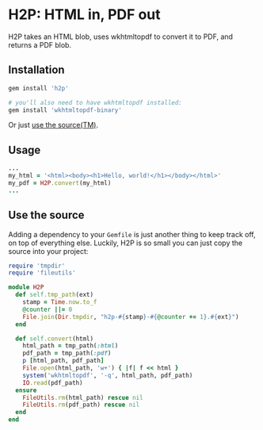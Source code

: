 # H2P: HTML in, PDF out

H2P takes an HTML blob, uses wkhtmltopdf to convert it to PDF, and returns a PDF
blob.

## Installation

```bash
gem install 'h2p'

# you'll also need to have wkhtmltopdf installed:
gem install 'wkhtmltopdf-binary'
```

Or just [use the source(TM)](#use-the-source).

## Usage

```ruby
...
my_html = '<html><body><h1>Hello, world!</h1></body></html>'
my_pdf = H2P.convert(my_html)
...
```

## Use the source

Adding a dependency to your `Gemfile` is just another thing to keep track off,
on top of everything else. Luckily, H2P is so small you can just copy the
source into your project:

```ruby
require 'tmpdir'
require 'fileutils'

module H2P
  def self.tmp_path(ext)
    stamp = Time.now.to_f
    @counter ||= 0
    File.join(Dir.tmpdir, "h2p-#{stamp}-#{@counter += 1}.#{ext}")
  end

  def self.convert(html)
    html_path = tmp_path(:html)
    pdf_path = tmp_path(:pdf)
    p [html_path, pdf_path]
    File.open(html_path, 'w+') { |f| f << html }
    system('wkhtmltopdf', '-q', html_path, pdf_path)
    IO.read(pdf_path)
  ensure
    FileUtils.rm(html_path) rescue nil
    FileUtils.rm(pdf_path) rescue nil
  end
end
```